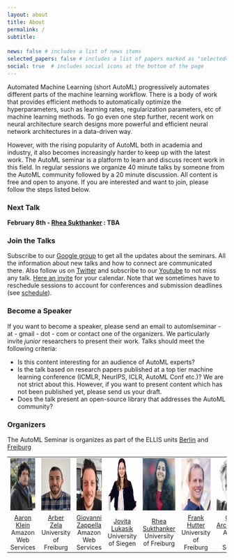 ```yaml
---
layout: about
title: About
permalink: /
subtitle: 

news: false # includes a list of news items
selected_papers: false # includes a list of papers marked as "selected={true}"
social: true  # includes social icons at the bottom of the page
---
```



Automated Machine Learning (short AutoML) progressively automates different parts of the machine learning workflow.
There is a body of work that provides efficient methods to automatically optimize the hyperparameters, such as learning rates, regularization parameters, etc of machine learning methods. To go even one step further, recent work on neural architecture search designs more powerful and efficient neural network architectures in a data-driven way. 

However, with the rising popularity of AutoML both in academia and industry, it also becomes increasingly harder to keep up with the latest work. The AutoML seminar is a platform to learn and discuss recent work in this field. In regular sessions we organize 40 minute talks by someone from the AutoML community followed by a 20 minute discussion. 
All content is free and open to anyone. If you are interested and want to join, please follow the steps listed below.


### Next Talk

**February 8th - [Rhea Sukthanker](https://rheasukthanker.github.io/) : TBA**


### Join the Talks

Subscribe to our [Google group](https://groups.google.com/forum/#!forum/automl-seminars) to get all the updates about the seminars. All the information about new talks and how to connect are communicated there.
Also follow us on [Twitter](https://twitter.com/automlseminar) and subscribe to our [Youtube](https://www.youtube.com/channel/UC3NoO2L7cGs7O3583ig--EA/featured) to not miss any talk. [Here an invite](../assets/ics/automl_seminar.ics) for your calendar. Note that we sometimes have to reschedule sessions to account for conferences and submission deadlines (see [schedule](schedule)). 



### Become a Speaker

If you want to become a speaker, please send an email to automlseminar - at - gmail - dot - com or contact one of the organizers.
We particularly invite *junior* researchers to present their work. Talks should meet the following criteria:
* Is this content interesting for an audience of AutoML experts?
* Is the talk based on research papers published at a top tier machine learning conference (ICMLR, NeurIPS, ICLR, AutoML Conf etc.)? We are not strict about this. However, if you want to present content which has not been published yet, please send us your draft.  
* Does the talk present an open-source library that addresses the AutoML community?



### Organizers

The AutoML Seminar is organizes as part of the ELLIS units [Berlin](https://ellis.eu/units/berlin) and [Freiburg](https://ellis.eu/units/freiburg) 

<table style="width:100%">
  <tr>
    <td style="text-align:center"><img src="assets/img/aaron.jpg" height="120"></td>
    <td style="text-align:center"><img src="assets/img/arber.jpg" height="120"></td>
    <td style="text-align:center"><img src="assets/img/giovanni.jpg" height="120"></td>
    <td style="text-align:center"><img src="assets/img/jovita_2.jpg" height="120"></td>
    <td style="text-align:center"><img src="assets/img/rhea.jpg" height="120"></td>
    <td style="text-align:center"><img src="assets/img/frank.jpg" height="120"></td>
    <td style="text-align:center"><img src="assets/img/cedric.jpg" height="120"></td>
  </tr>
  <tr>
    <td style="text-align:center"><a href="https://aaronkl.github.io/">Aaron Klein</a> <br> Amazon Web Services</td>
    <td style="text-align:center"><a href="https://ml.informatik.uni-freiburg.de/profile/zela/">Arber Zela</a> <br> University of Freiburg</td>
    <td style="text-align:center"><a href="https://giovannizappella.github.io/">Giovanni Zappella</a> <br>Amazon Web Services</td>
    <td style="text-align:center"><a href="https://jovitalukasik.github.io//">Jovita Lukasik</a> <br> University of Siegen</td>
    <td style="text-align:center"><a href="https://ml.informatik.uni-freiburg.de/profile/sukthanker/">Rhea Sukthanker </a> <br> University of Freiburg</td>
    <td style="text-align:center"><a href="https://ml.informatik.uni-freiburg.de/profile/hutter/">Frank Hutter</a> <br> University of Freiburg</td>
    <td style="text-align:center"><a href="http://www0.cs.ucl.ac.uk/staff/c.archambeau/">Cedric Archambeau</a> <br> Amazon Web Services</td>

  </tr>
</table>
